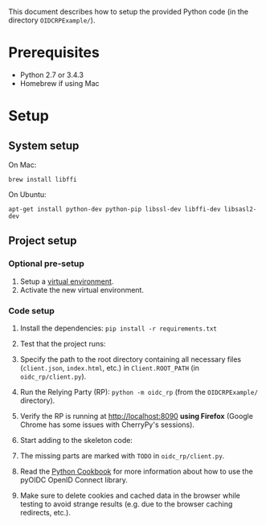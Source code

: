 This document describes how to setup the provided Python code
(in the directory ``OIDCRPExample/``).

# Prerequisites

* Python 2.7 or 3.4.3
* Homebrew if using Mac

# Setup

## System setup
On Mac:

    brew install libffi
    
On Ubuntu:

    apt-get install python-dev python-pip libssl-dev libffi-dev libsasl2-dev
        
## Project setup

### Optional pre-setup
1. Setup a [virtual environment](http://docs.python-guide.org/en/latest/dev/virtualenvs/).
2. Activate the new virtual environment.

### Code setup
1. Install the dependencies: ``pip install -r requirements.txt``

1. Test that the project runs:
  1. Specify the path to the root directory containing all necessary files (``client.json``, 
     ``index.html``, etc.) in ``Client.ROOT_PATH`` (in ``oidc_rp/client.py``).
  1. Run the Relying Party (RP): ``python -m oidc_rp`` (from the ``OIDCRPExample/`` directory).
  1. Verify the RP is running at [http://localhost:8090](http://localhost:8090) **using Firefox**
     (Google Chrome has some issues with CherryPy's sessions).
  
1. Start adding to the skeleton code:
  1. The missing parts are marked with ``TODO`` in ``oidc_rp/client.py``.
  1. Read the [Python Cookbook](https://dirg.org.umu.se/static/pyoidc/howto/rp.html) for more
     information about how to use the pyOIDC OpenID Connect library.
  1. Make sure to delete cookies and cached data in the browser while
     testing to avoid strange results (e.g. due to the browser caching
     redirects, etc.).
